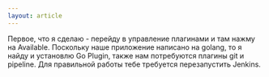 ```yaml
---
layout: article
---
```

Первое, что я сделаю - перейду в управление плагинами и там нажму на Available. Поскольку наше приложение написано на golang, то я найду и установлю Go Plugin, также нам потребуются плагины git и pipeline. Для правильной работы тебе требуется перезапустить Jenkins.
